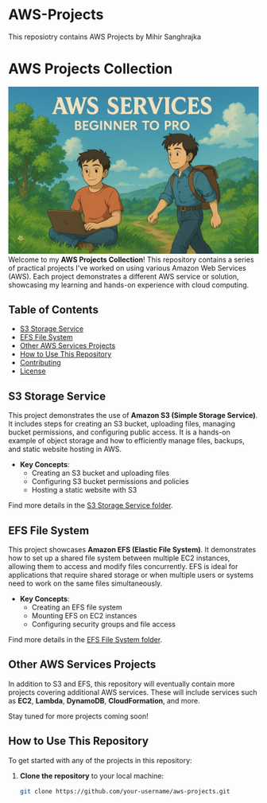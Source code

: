 # AWS-Projects
This reposiotry contains AWS Projects by Mihir Sanghrajka
# AWS Projects Collection
![Intro Image](https://github.com/minux-skywalker/AWS-Projects/blob/d8bc948ab0bfca1db82943b2ed975996fe725ba0/AWS%20Assets/Into%20Image.png?raw=true)
Welcome to my **AWS Projects Collection**! This repository contains a series of practical projects I've worked on using various Amazon Web Services (AWS). Each project demonstrates a different AWS service or solution, showcasing my learning and hands-on experience with cloud computing.

## Table of Contents

- [S3 Storage Service](#s3-storage-service)
- [EFS File System](#efs-file-system)
- [Other AWS Services Projects](#other-aws-services-projects)
- [How to Use This Repository](#how-to-use-this-repository)
- [Contributing](#contributing)
- [License](#license)

## S3 Storage Service

This project demonstrates the use of **Amazon S3 (Simple Storage Service)**. It includes steps for creating an S3 bucket, uploading files, managing bucket permissions, and configuring public access. It is a hands-on example of object storage and how to efficiently manage files, backups, and static website hosting in AWS.

- **Key Concepts**:
  - Creating an S3 bucket and uploading files
  - Configuring S3 bucket permissions and policies
  - Hosting a static website with S3

Find more details in the [S3 Storage Service folder](s3-storage-service/).

## EFS File System

This project showcases **Amazon EFS (Elastic File System)**. It demonstrates how to set up a shared file system between multiple EC2 instances, allowing them to access and modify files concurrently. EFS is ideal for applications that require shared storage or when multiple users or systems need to work on the same files simultaneously.

- **Key Concepts**:
  - Creating an EFS file system
  - Mounting EFS on EC2 instances
  - Configuring security groups and file access

Find more details in the [EFS File System folder](efs-file-system/).

## Other AWS Services Projects

In addition to S3 and EFS, this repository will eventually contain more projects covering additional AWS services. These will include services such as **EC2**, **Lambda**, **DynamoDB**, **CloudFormation**, and more.

Stay tuned for more projects coming soon!

## How to Use This Repository

To get started with any of the projects in this repository:

1. **Clone the repository** to your local machine:
   ```bash
   git clone https://github.com/your-username/aws-projects.git
